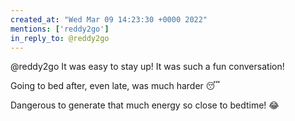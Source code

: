 ```yaml
---
created_at: "Wed Mar 09 14:23:30 +0000 2022"
mentions: ['reddy2go']
in_reply_to: @reddy2go
---
```


@reddy2go It was easy to stay up! It was such a fun conversation!

Going to bed after, even late, was much harder 😴 

Dangerous to generate that much energy so close to bedtime! 😂